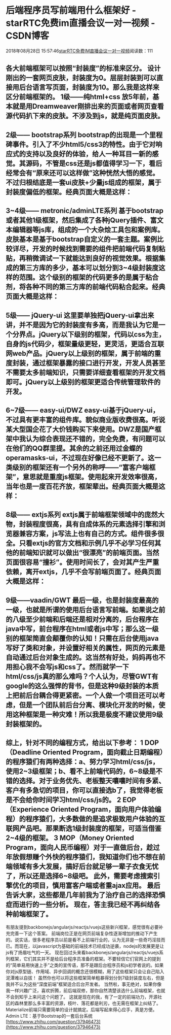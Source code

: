 # 后端程序员写前端用什么框架好 - starRTC免费im直播会议一对一视频 - CSDN博客
2018年08月28日 15:57:46[starRTC免费IM直播会议一对一视频](https://me.csdn.net/elesos)阅读数：111

各大前端框架可以按照“封装度”的标准来区分。
设计刚出的一套网页皮肤，封装度为0。层层封装到可以直接用后台语言写页面，封装度为10。那么我是这样来区分前端框架的。
1级——纯html+css
放5年前，基本就是用Dreamweaver刚排出来的页面或者网页查看源代码扒下来的皮肤。不涉及到js，就是纯页面皮肤。
--------------------------------
2级—— bootstrap系列
bootstrap的出现是一个里程碑事件。引入了不少html5/css3的特性。由于它对响应式的支持以及良好的体验，给人一种耳目一新的感觉。其源码，不管是css还是js都值得学习一下，看后经常会有“原来还可以这样做”这种恍然大悟的感觉。不过归根结底是一套ui皮肤+少量js组成的框架，属于封装度偏低的框架。经典页面大概是这样：
--------------------------------
3~4级—— metronic/adminLTE系列
基于bootstrap或者其他1级框架，然后集成了各种jQuery插件、富文本编辑器等js库，组成的一个大杂烩工具包和案例库。皮肤基本是基于bootstrap自定义的一套主题。案例比较详尽，开发的时候找到需要的组件把前端代码复制粘贴，再稍微调试一下就能达到良好的视觉效果。根据集成的第三方库的多少，基本可以划分到3~4级封装度这样的范围。这个级别的框架的代码更多的是属于粘合剂，将各种不同的第三方库的前端代码粘合起来。经典页面大概是这样：
--------------------------------
5级—— jQuery-ui
这里要单独把jQuery-ui拿出来讲，并不是因为它的封装度有多高，而是我认为它是一个分界点。jQuery以下级别的框架，代码以css为主，自身的js代码少，框架量级更轻，更灵活，更适合互联网web产品。jQuery以上级别的框架，属于前端的重度封装，通过框架暴露的接口进行开发，开发人员甚至不需要太多前端知识，只需要详细查看框架的开发文档即可。jQuery以上级别的框架更适合传统管理软件的开发。
--------------------------------
6~7级—— easy-ui/DWZ
easy-ui基于jQuery-ui，不过具有更丰富的组件库。貌似商业版收费很高。听说某大型国企花了大价钱购买下来使用。DWZ是国产框架中我认为综合表现还不错的，完全免费，有问题可以在他们的QQ群里提。其余的之前还用过金蝶的operamasks-ui，不过现在好像已经不更新了。这一类级别的框架还有一个另外的称呼——“富客户端框架”，意思就是重度js框架。使用起来开发效率很高，当年也是一度百花齐放，框架辈出。经典页面大概是这样：
--------------------------------
8级—— extjs系列
extjs属于前端框架领域中的庞然大物，封装程度很高，具有自成体系的元素选择引擎和浏览器兼容方案，js写法上也有自己的方式。组件很多很全。只看extjs的官方文档和示例几乎不必学习任何其他的前端知识就可以做出“很漂亮”的前端页面。当然页面很容易“撞衫”。使用时间长了，会对其产生严重依赖，离开extjs，几乎不会写前端页面了。经典页面大概是这样：
--------------------------------
9级——vaadin/GWT
最后一级，也是封装度最高的一级，也就是所谓的使用后台语言写前端。如果说之前的八级至少前端和后端还是相对分离的，后台程序在java中写，前台程序在html或者js中写；那么这一级别的框架简直会颠覆你的认知！只需在后台使用java写好了类和对象，并设置好相关的属性，网页的元素是自动通过后台对象生成的。这当然有好处，妈妈再也不用担心我不会写js和css了。然而就学一下html/css/js真的那么难吗？个人认为，尽管GWT有google的这么强悍的背书，但是这种9级封装的本质上把前后台耦合得更紧密。一个人做一个项目还可以考虑，但是一个团队前后台分离、模块化开发的时候，使用这种框架是一种灾难！所以我是极度不建议使用9级封装框架的。
--------------------------------
综上，针对不同的编程方式，给出以下参考：
1 DOP（Deadline Oriented Program，面向截止日期编程）的程序猿们有两种选择：a、努力学习html/css/js，使用2~3级框架；b、看不上前端代码的，6~8级是不错的选择。对于业务优先、老板整天嚷嚷时间有多紧、客户有多急切的项目，你可以直接选b了，我觉得老板是不会给你时间学习html/css/js的。
2 EOP（Experience Oriented Program，面向用户体验编程）的程序猿们，大多数做的是追求极致用户体验的互联网产品吧。那果断选1级封装度的框架，可适当借鉴2~4级的框架。
3 MOP（Money Oriented Program，面向人民币编程）对于一直做后台，趁过年放假想赚个外快的程序猿们，我知道你们也不想在前端领域有多大发展，搞好后台就足够一辈子衣食无忧了，所以还是选择6~8级吧。
此外，需要考虑搜索引擎优化的项目，慎用富客户端或者重ajax应用。
最后告诉大家，这些都是几年前我为了治疗自己的选择恐惧症而进行的一些分析。
现在，答主我已经不再纠结各种前端框架了。
----------------------------------------
有朋友提到backbonejs/angularjs/reactjs/vuejs这些新兴框架，感觉很有必要补充完善一下这个答案。
前端岗位正是在网页前端复杂性逐渐增加的推动下产生的。说实话，很多老程序员以前是看不上前端行业的，认为无非是一些奇巧淫技而已。而现在，以javascript为基础的前端技术已经成功逆袭，nodejs的发展更是让js有了扬眉吐气的一天。
现在回过头来看backbonejs/angularjs/reactjs/vuejs系列框架，它们其实并不是给后台程序员准备的框架。不要轻信它们官网上的提到的“简单易用快速上手”之类的宣传语，那不是跟后台程序员和js初学者说的。如果你对js原型链、作用域、异步回调的概念还很模糊，用了这些框架只会让自己陷入泥潭难以自拔！
虽然你也可以将这些框架简单粗暴得划分到7级封装度左右，但是我并不认为这些“深度前端”框架适合后台开发者。
当然啦，事无绝对，如果你像我一样兴趣广泛，喜欢折腾，前后端双修，那你自然清楚该选什么前端框架，也就不会到知乎上来问这个问题了。
这就是现在的我，有了一定的前端功力，开源社区的森林里那么多丰富的资源，枝叶、落花都是利刃，也无需在框架上纠结了。
Materialize前端只需要简单的设计就搞定。后端写起来得心应手，真是方便。
Admin LTE：基于Bootstrap的一套后台系统
[https://www.zhihu.com/question/37946473](https://www.zhihu.com/question/37946473)

